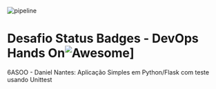 ![pipeline](https://github.com/dnabap/devopslab/actions/workflows/pipeline.yml/badge.svg)

# Desafio Status Badges - DevOps Hands On![Awesome](https://awesome.re/badge.svg)]

6ASOO - Daniel Nantes: Aplicação Simples em Python/Flask com teste usando Unittest

